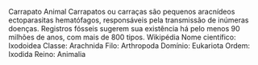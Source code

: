 Carrapato
Animal
Carrapatos ou carraças são pequenos aracnídeos ectoparasitas hematófagos, responsáveis pela transmissão de inúmeras doenças. Registros fósseis sugerem sua existência há pelo menos 90 milhões de anos, com mais de 800 tipos. Wikipédia
Nome científico: Ixodoidea
Classe: Arachnida
Filo: Arthropoda
Domínio: Eukariota
Ordem: Ixodida
Reino: Animalia
